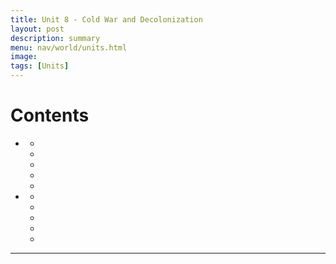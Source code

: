 ```yaml
---
title: Unit 8 - Cold War and Decolonization 
layout: post
description: summary
menu: nav/world/units.html
image: 
tags: [Units]
---
```


# Contents
- [](#)
  - [](#)
  - [](#)
  - [](#)
  - [](#)
  - [](#)
- [](#)
  - [](#)
  - [](#)
  - [](#)
  - [](#)
  - [](#)

---

##
####
####